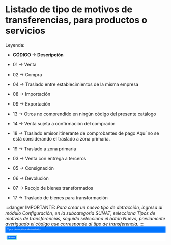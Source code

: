 # Listado de tipo de motivos de transferencias, para productos o servicios

Leyenda:

* **CÓDIGO → Descripción**

* 01 → Venta
* 02 → Compra
* 04 → Traslado entre establecimientos de la misma empresa
* 08 → Importación
* 09 → Exportación
* 13 → Otros no comprendido en ningún código del presente catálogo
* 14 → Venta sujeta a confirmación del comprador
* 18 → Traslado emisor itinerante de comprobantes de pago Aquí no se está considerando el traslado a zona primaria.
* 19 → Traslado a zona primaria
* 03 → Venta con entrega a terceros
* 05 →  Consignación
* 06 → Devolución
* 07 → Recojo de bienes transformados
* 17 → Traslado de bienes para transformación

:::danger IMPORTANTE:
*Para crear un nuevo tipo de detracción, ingresa al módulo Configuración, en la subcategoría SUNAT, selecciona Tipos de motivos de transferencias, seguido selecciona el botón Nuevo, previamente averiguado el código que corresponde al tipo de transferencia.*
:::
![Alt text](img/Sunat-avanzado-1.jpeg)
